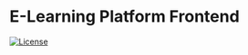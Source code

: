 # E-Learning Platform Frontend

[![License](https://img.shields.io/badge/license-MIT-blue.svg)](LICENSE)